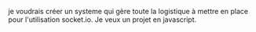 je voudrais créer un systeme qui gère toute la logistique à mettre en place pour l'utilisation socket.io. Je veux un projet en javascript.
